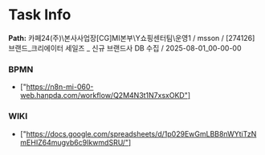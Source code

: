 # Task Info

**Path:** 카페24(주)\본사사업장\[CG]MI본부\Y쇼핑센터팀\운영1 / msson / [274126] 브랜드_크리에이터 세일즈 _ 신규 브랜드사 DB 수집 / 2025-08-01_00-00-00

### BPMN
- ["https://n8n-mi-060-web.hanpda.com/workflow/Q2M4N3t1N7xsxOKD"]

### WIKI
- ["https://docs.google.com/spreadsheets/d/1p029EwGmLBB8nWYtiTzNmEHIZ64mugvb6c9IkwmdSRU/"]

